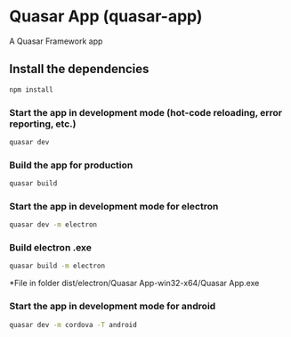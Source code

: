 # Quasar App (quasar-app)

A Quasar Framework app

## Install the dependencies
```bash
npm install
```

### Start the app in development mode (hot-code reloading, error reporting, etc.)
```bash
quasar dev
```

### Build the app for production
```bash
quasar build
```

### Start the app in development mode for electron
```bash
quasar dev -m electron
```

### Build electron .exe
```bash
quasar build -m electron
```
*File in folder dist/electron/Quasar App-win32-x64/Quasar App.exe

### Start the app in development mode for android
```bash
quasar dev -m cordova -T android
```
